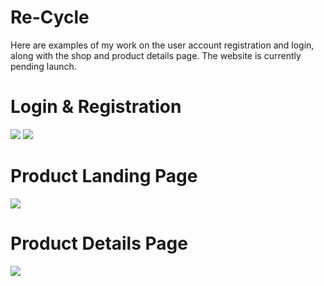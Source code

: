 # Re-Cycle
Here are examples of my work on the user account registration and login, along with the shop and product details page.
The website is currently pending launch.

# Login & Registration

<img src="https://i.imgur.com/wjvAPMF.png">

<img src="https://i.imgur.com/g7YhGVU.png">

# Product Landing Page

<img src="https://i.imgur.com/YOEP5BX.jpg">

# Product Details Page

<img src="https://i.imgur.com/GX13JAf.jpg">









